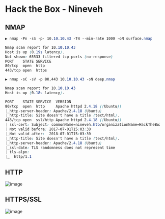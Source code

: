 # Hack the Box - Nineveh


## NMAP
```CSS
▶ nmap -Pn -sS -p- 10.10.10.43 -T4 --min-rate 1000 -oN surface.nmap

Nmap scan report for 10.10.10.43
Host is up (0.19s latency).
Not shown: 65533 filtered tcp ports (no-response)
PORT    STATE SERVICE
80/tcp  open  http
443/tcp open  https
```

```CSS
▶ nmap -sC -sV -p 80,443 10.10.10.43 -oN deep.nmap

Nmap scan report for 10.10.10.43
Host is up (0.18s latency).

PORT    STATE SERVICE  VERSION
80/tcp  open  http     Apache httpd 2.4.18 ((Ubuntu))
|_http-server-header: Apache/2.4.18 (Ubuntu)
|_http-title: Site doesn't have a title (text/html).
443/tcp open  ssl/http Apache httpd 2.4.18 ((Ubuntu))
| ssl-cert: Subject: commonName=nineveh.htb/organizationName=HackTheBox Ltd/stateOrProvinceName=Athens/countryName=GR
| Not valid before: 2017-07-01T15:03:30
|_Not valid after:  2018-07-01T15:03:30
|_http-title: Site doesn't have a title (text/html).
|_http-server-header: Apache/2.4.18 (Ubuntu)
|_ssl-date: TLS randomness does not represent time
| tls-alpn: 
|_  http/1.1
```

## HTTP
![image](https://user-images.githubusercontent.com/83878909/234479646-7b054e0f-a213-479e-9a80-3d63bdcbb1ef.png)

## HTTPS/SSL
![image](https://user-images.githubusercontent.com/83878909/234479727-ccec4c69-ee5a-4d14-b0ac-20744987d630.png)

